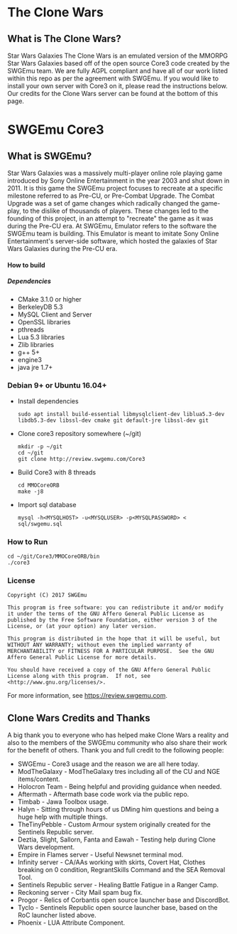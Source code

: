 # The Clone Wars #

## What is The Clone Wars? ##

Star Wars Galaxies The Clone Wars is an emulated version of the MMORPG Star Wars Galaxies based off of the open source Core3 code created by the SWGEmu team. We are fully AGPL compliant and have all of our work listed within this repo as per the agreement with SWGEmu. If you would like to install your own server with Core3 on it, please read the instructions below. Our credits for the Clone Wars server can be found at the bottom of this page.

# SWGEmu Core3 #

## What is SWGEmu? ##

Star Wars Galaxies was a massively multi-player online role playing game introduced by Sony Online Entertainment in the year 2003 and shut down in 2011.
It is this game the SWGEmu project focuses to recreate at a specific milestone referred to as Pre-CU, or Pre-Combat Upgrade. The Combat Upgrade was a set of game changes which radically changed the game-play, to the dislike of thousands of players. These changes led to the founding of this project, in an attempt to "recreate" the game as it was during the Pre-CU era.
At SWGEmu, Emulator refers to the software the SWGEmu team is building. This Emulator is meant to imitate Sony Online Entertainment's server-side software, which hosted the galaxies of Star Wars Galaxies during the Pre-CU era.

#### How to build ####

##### Dependencies #####
  * CMake 3.1.0 or higher
  * BerkeleyDB 5.3
  * MySQL Client and Server
  * OpenSSL libraries
  * pthreads
  * Lua 5.3 libraries
  * Zlib libraries
  * g++ 5+
  * engine3
  * java jre 1.7+

### Debian 9+ or Ubuntu 16.04+ ###
  * Install dependencies

        sudo apt install build-essential libmysqlclient-dev liblua5.3-dev libdb5.3-dev libssl-dev cmake git default-jre libssl-dev git
  * Clone core3 repository somewhere  (~/git)

        mkdir -p ~/git
        cd ~/git
        git clone http://review.swgemu.com/Core3
  * Build Core3 with 8 threads

        cd MMOCoreORB
        make -j8
  * Import sql database

        mysql -h<MYSQLHOST> -u<MYSQLUSER> -p<MYSQLPASSWORD> < sql/swgemu.sql

### How to Run ###
    cd ~/git/Core3/MMOCoreORB/bin
    ./core3

### License ###
    Copyright (C) 2017 SWGEmu

    This program is free software: you can redistribute it and/or modify
    it under the terms of the GNU Affero General Public License as published by the Free Software Foundation, either version 3 of the License, or (at your option) any later version.

    This program is distributed in the hope that it will be useful, but WITHOUT ANY WARRANTY; without even the implied warranty of MERCHANTABILITY or FITNESS FOR A PARTICULAR PURPOSE.  See the GNU Affero General Public License for more details.

    You should have received a copy of the GNU Affero General Public License along with this program.  If not, see <http://www.gnu.org/licenses/>.

For more information, see https://review.swgemu.com.

## Clone Wars Credits and Thanks ##

A big thank you to everyone who has helped make Clone Wars a reality and also to the members of the SWGEmu community who also share their work for the benefit of others. Thank you and full credit to the following people:

  * SWGEmu - Core3 usage and the reason we are all here today.
  * ModTheGalaxy - ModTheGalaxy tres including all of the CU and NGE items/content.
  * Holocron Team - Being helpful and providing guidance when needed.
  * Aftermath - Aftermath base code work via the public repo.
  * Timbab - Jawa Toolbox usage.
  * Halyn - Sitting through hours of us DMing him questions and being a huge help with multiple things.
  * TheTinyPebble - Custom Armour system originally created for the Sentinels Republic server.
  * Deztia, Slight, Sallorn, Fanta and Eawah - Testing help during Clone Wars development.
  * Empire in Flames server - Useful Newsnet terminal mod.
  * Infinity server - CA/AAs working with skirts, Covert Hat, Clothes breaking on 0 condition, RegrantSkills Command and the SEA Removal Tool.
  * Sentinels Republic server - Healing Battle Fatigue in a Ranger Camp.
  * Reckoning server - City Mail spam bug fix.
  * Progor - Relics of Corbantis open source launcher base and DiscordBot.
  * Tyclo - Sentinels Republic open source launcher base, based on the RoC launcher listed above.
  * Phoenix - LUA Attribute Component.
